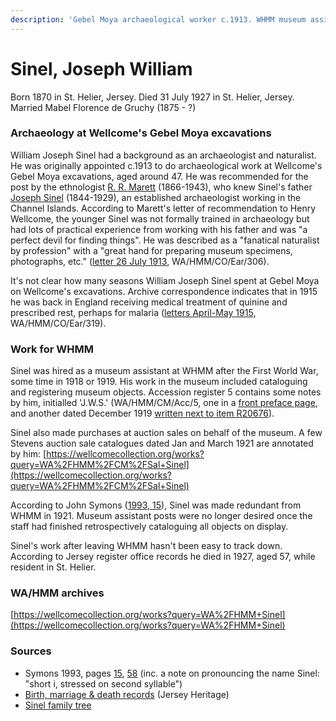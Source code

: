 ```yaml
---
description: 'Gebel Moya archaeological worker c.1913. WHMM museum assistant, c.1919-1921'
---
```


# Sinel, Joseph William

Born 1870 in St. Helier, Jersey. Died 31 July 1927 in St. Helier, Jersey. Married Mabel Florence de Gruchy \(1875 - ?\)

### Archaeology at Wellcome's Gebel Moya excavations

William Joseph Sinel had a background as an archaeologist and naturalist. He was originally appointed c.1913 to do archaeological work at Wellcome's Gebel Moya excavations, aged around 47. He was recommended for the post by the ethnologist [R. R. Marett](https://en.wikipedia.org/wiki/Robert_Ranulph_Marett) \(1866-1943\), who knew Sinel's father [Joseph Sinel](https://www.theislandwiki.org/index.php/Joseph_Sinel) \(1844-1929\), an established archaeologist working in the Channel Islands. According to Marett's letter of recommendation to Henry Wellcome, the younger Sinel was not formally trained in archaeology but had lots of practical experience from working with his father and was "a perfect devil for finding things". He was described as a "fanatical naturalist by profession" with a "great hand for preparing museum specimens, photographs, etc." \([letter 26 July 1913](https://wellcomecollection.org/works/ageemm2a/items?canvas=12), WA/HMM/CO/Ear/306\).

It's not clear how many seasons William Joseph Sinel spent at Gebel Moya on Wellcome's excavations. Archive correspondence indicates that in 1915 he was back in England receiving medical treatment of quinine and prescribed rest, perhaps for malaria \([letters April-May 1915](https://wellcomecollection.org/works/kky7r3n3/items?canvas=2), WA/HMM/CO/Ear/319\).

### Work for WHMM

Sinel was hired as a museum assistant at WHMM after the First World War, some time in 1918 or 1919. His work in the museum included cataloguing and registering museum objects. Accession register 5 contains some notes by him, initialled 'J.W.S.' \(WA/HMM/CM/Acc/5, one in a [front preface page](https://wellcomecollection.org/works/erajw9zz/items?canvas=5), and another dated December 1919 [written next to item R20676](https://wellcomecollection.org/works/erajw9zz/items?canvas=246)\).

Sinel also made purchases at auction sales on behalf of the museum. A few Stevens auction sale catalogues dated Jan and March 1921 are annotated by him: [https://wellcomecollection.org/works?query=WA%2FHMM%2FCM%2FSal+Sinel](https://wellcomecollection.org/works?query=WA%2FHMM%2FCM%2FSal+Sinel)  
  
According to John Symons \([1993, 15](https://archive.org/details/Symons1993/page/n19/mode/1up)\), Sinel was made redundant from WHMM in 1921. Museum assistant posts were no longer desired once the staff had finished retrospectively cataloguing all objects on display.

Sinel's work after leaving WHMM hasn't been easy to track down. According to Jersey register office records he died in 1927, aged 57, while resident in St. Helier.

### WA/HMM archives

[https://wellcomecollection.org/works?query=WA%2FHMM+Sinel](https://wellcomecollection.org/works?query=WA%2FHMM+Sinel)

### Sources

* Symons 1993, pages [15](https://archive.org/details/Symons1993/page/n19/mode/1up), [58](https://archive.org/details/Symons1993/page/n62/mode/1up) \(inc. a note on pronouncing the name Sinel: "short i, stressed on second syllable"\)
* [Birth, marriage & death records](https://catalogue.jerseyheritage.org/collection/Keywords/archive/content.person.name/Sinel,%20Joseph%20William/) \(Jersey Heritage\)
* [Sinel family tree](https://www.theislandwiki.org/index.php/Descendants_of_Jean_Sinel)



